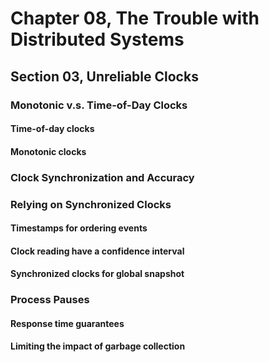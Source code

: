 # Chapter 08, The Trouble with Distributed Systems

## Section 03, Unreliable Clocks

### Monotonic v.s. Time-of-Day Clocks

#### Time-of-day clocks

#### Monotonic clocks

### Clock Synchronization and Accuracy

### Relying on Synchronized Clocks

#### Timestamps for ordering events

#### Clock reading have a confidence interval

#### Synchronized clocks for global snapshot

### Process Pauses

#### Response time guarantees

#### Limiting the impact of garbage collection
